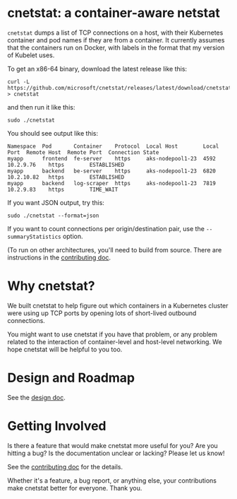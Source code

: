 # cnetstat: a container-aware netstat
`cnetstat` dumps a list of TCP connections on a host, with their
Kubernetes container and pod names if they are from a container. It
currently assumes that the containers run on Docker, with labels in
the format that my version of Kubelet uses.

To get an x86-64 binary, download the latest release like this:
```
curl -L https://github.com/microsoft/cnetstat/releases/latest/download/cnetstat.x86_64 > cnetstat
```

and then run it like this:
```
sudo ./cnetstat
```

You should see output like this:
```
Namespace  Pod       Container    Protocol  Local Host        Local Port  Remote Host  Remote Port  Connection State
myapp      frontend  fe-server    https     aks-nodepool1-23  4592        10.2.9.76    https        ESTABLISHED
myapp      backend   be-server    https     aks-nodepool1-23  6820        10.2.10.82   https        ESTABLISHED
myapp      backend   log-scraper  https     aks-nodepool1-23  7819        10.2.9.83    https        TIME_WAIT
```

If you want JSON output, try this:
```
sudo ./cnetstat --format=json
```

If you want to count connections per origin/destination pair, use the
`--summaryStatistics` option.

(To run on other architectures, you'll need to build from
source. There are instructions in the [contributing
doc](https://github.com/microsoft/cnetstat/blob/main/Contributing.md).

# Why cnetstat?
We built cnetstat to help figure out which containers in a Kubernetes
cluster were using up TCP ports by opening lots of short-lived
outbound connections.

You might want to use cnetstat if you have that problem, or any
problem related to the interaction of container-level and host-level
networking. We hope cnetstat will be helpful to you too.

# Design and Roadmap

See the [design
doc](https://github.com/microsoft/cnetstat/blob/main/Design.md).

# Getting Involved
Is there a feature that would make cnetstat more useful for you? Are
you hitting a bug? Is the documentation unclear or lacking? Please let
us know!

See the [contributing
doc](https://github.com/microsoft/cnetstat/blob/main/Contributing.md)
for the details.

Whether it's a feature, a bug report, or anything else, your
contributions make cnetstat better for everyone. Thank you.
